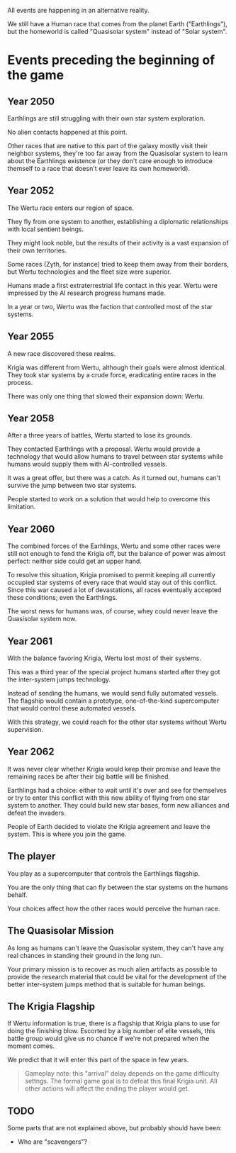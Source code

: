 All events are happening in an alternative reality.

We still have a Human race that comes from the planet Earth ("Earthlings"),
but the homeworld is called "Quasisolar system" instead of "Solar system".

# Events preceding the beginning of the game

## Year 2050

Earthlings are still struggling with their own star system exploration.

No alien contacts happened at this point.

Other races that are native to this part of the galaxy mostly visit their
neighbor systems, they're too far away from the Quasisolar system to learn about
the Earthlings existence (or they don't care enough to introduce themself to
a race that doesn't ever leave its own homeworld).

## Year 2052

The Wertu race enters our region of space.

They fly from one system to another, establishing a diplomatic relationships
with local sentient beings.

They might look noble, but the results of their activity
is a vast expansion of their own territories.

Some races (Zyth, for instance) tried to keep them away from their borders, but
Wertu technologies and the fleet size were superior.

Humans made a first extraterrestrial life contact in this year.
Wertu were impressed by the AI research progress humans made.

In a year or two, Wertu was the faction that controlled most of the star systems.

## Year 2055

A new race discovered these realms.

Krigia was different from Wertu, although their goals were almost identical.
They took star systems by a crude force, eradicating entire races in the process.

There was only one thing that slowed their expansion down: Wertu.

## Year 2058

After a three years of battles, Wertu started to lose its grounds.

They contacted Earthlings with a proposal. Wertu would provide a technology
that would allow humans to travel between star systems while humans would
supply them with AI-controlled vessels.

It was a great offer, but there was a catch. As it turned out, humans can't
survive the jump between two star systems.

People started to work on a solution that would help to overcome this limitation.

## Year 2060

The combined forces of the Earhlings, Wertu and some other races were still not
enough to fend the Krigia off, but the balance of power was almost perfect:
neither side could get an upper hand.

To resolve this situation, Krigia promised to permit keeping all currently
occupied star systems of every race that would stay out of this conflict.
Since this war caused a lot of devastations, all races eventually accepted these
conditions; even the Earthlings.

The worst news for humans was, of course, whey could never leave the Quasisolar
system now.

## Year 2061

With the balance favoring Krigia, Wertu lost most of their systems.

This was a third year of the special project humans started after they got
the inter-system jumps technology.

Instead of sending the humans, we would send fully automated vessels.
The flagship would contain a prototype, one-of-the-kind supercomputer
that would control these automated vessels.

With this strategy, we could reach for the other star systems without
Wertu supervision.

## Year 2062

It was never clear whether Krigia would keep their promise and leave
the remaining races be after their big battle will be finished.

Earthlings had a choice: either to wait until it's over and see for
themselves or try to enter this conflict with this new ability of
flying from one star system to another. They could build new star bases,
form new alliances and defeat the invaders.

People of Earth decided to violate the Krigia agreement and leave the system.
This is where you join the game.

## The player

You play as a supercomputer that controls the Earthlings flagship.

You are the only thing that can fly between the star systems on the humans behalf.

Your choices affect how the other races would perceive the human race.

## The Quasisolar Mission

As long as humans can't leave the Quasisolar system, they can't have any
real chances in standing their ground in the long run.

Your primary mission is to recover as much alien artifacts as possible
to provide the research material that could be vital for the development
of the better inter-system jumps method that is suitable for human beings.

## The Krigia Flagship

If Wertu information is true, there is a flagship that Krigia plans to use
for doing the finishing blow. Escorted by a big number of elite vessels,
this battle group would give us no chance if we're not prepared when the moment comes.

We predict that it will enter this part of the space in few years.

> Gameplay note: this "arrival" delay depends on the game difficulty settngs.
> The formal game goal is to defeat this final Krigia unit.
> All other actions will affect the ending the player would get.

## TODO

Some parts that are not explained above, but probably should have been:

* Who are "scavengers"?
